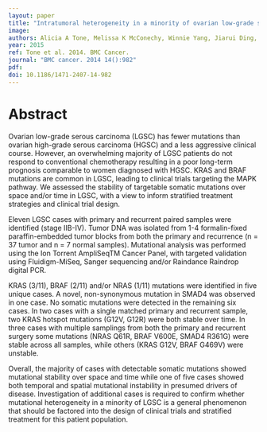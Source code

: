 ```yaml
---
layout: paper
title: "Intratumoral heterogeneity in a minority of ovarian low-grade serous carcinomas."
image: 
authors: Alicia A Tone, Melissa K McConechy, Winnie Yang, Jiarui Ding, Stephen Yip, Esther Kong, Kwong-Kwok Wong, David M Gershenson, Helen Mackay, Sohrab Shah, Blake Gilks, Anna V Tinker, Blaise Clarke, Jessica N McAlpine, David Huntsman
year: 2015
ref: Tone et al. 2014. BMC Cancer.
journal: "BMC cancer. 2014 14():982"
pdf: 
doi: 10.1186/1471-2407-14-982
---
```


# Abstract

Ovarian low-grade serous carcinoma (LGSC) has fewer mutations than ovarian high-grade serous carcinoma (HGSC) and a less aggressive clinical course. However, an overwhelming majority of LGSC patients do not respond to conventional chemotherapy resulting in a poor long-term prognosis comparable to women diagnosed with HGSC. KRAS and BRAF mutations are common in LGSC, leading to clinical trials targeting the MAPK pathway. We assessed the stability of targetable somatic mutations over space and/or time in LGSC, with a view to inform stratified treatment strategies and clinical trial design.

Eleven LGSC cases with primary and recurrent paired samples were identified (stage IIB-IV). Tumor DNA was isolated from 1-4 formalin-fixed paraffin-embedded tumor blocks from both the primary and recurrence (n = 37 tumor and n = 7 normal samples). Mutational analysis was performed using the Ion Torrent AmpliSeqTM Cancer Panel, with targeted validation using Fluidigm-MiSeq, Sanger sequencing and/or Raindance Raindrop digital PCR.

KRAS (3/11), BRAF (2/11) and/or NRAS (1/11) mutations were identified in five unique cases. A novel, non-synonymous mutation in SMAD4 was observed in one case. No somatic mutations were detected in the remaining six cases. In two cases with a single matched primary and recurrent sample, two KRAS hotspot mutations (G12V, G12R) were both stable over time. In three cases with multiple samplings from both the primary and recurrent surgery some mutations (NRAS Q61R, BRAF V600E, SMAD4 R361G) were stable across all samples, while others (KRAS G12V, BRAF G469V) were unstable.

Overall, the majority of cases with detectable somatic mutations showed mutational stability over space and time while one of five cases showed both temporal and spatial mutational instability in presumed drivers of disease. Investigation of additional cases is required to confirm whether mutational heterogeneity in a minority of LGSC is a general phenomenon that should be factored into the design of clinical trials and stratified treatment for this patient population.

